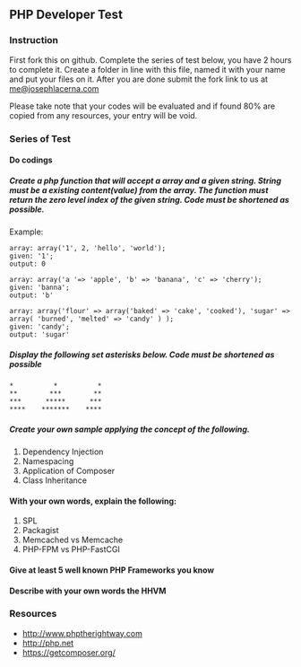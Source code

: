 ## PHP Developer Test

### Instruction

First fork this on github. Complete the series of test below, you have 2 hours to complete it. Create a folder in line with this file, named it with your name and put your files on it. After you are done submit the fork link to us at me@josephlacerna.com

Please take note that your codes will be evaluated and if found 80% are copied from any resources, your entry will be void.

### Series of Test

#### Do codings

##### Create a php function that will accept a array and a given string. String must be a existing content(value) from the array. The function must return the zero level index of the given string. Code must be shortened as possible.

Example:
```
array: array('1', 2, 'hello', 'world');
given: '1';
output: 0
```
```
array: array('a '=> 'apple', 'b' => 'banana', 'c' => 'cherry');
given: 'banna';
output: 'b'
```
```
array: array('flour' => array('baked' => 'cake', 'cooked'), 'sugar' => array( 'burned', 'melted' => 'candy' ) );
given: 'candy';
output: 'sugar'
```

##### Display the following set asterisks below. Code must be shortened as possible

```
*          *          *
**        ***        ** 
***      *****      ***
****    *******    ****
```

##### Create your own sample applying the concept of the following.

1. Dependency Injection
2. Namespacing
3. Application of Composer
4. Class Inheritance

#### With your own words, explain the following:

1. SPL
2. Packagist
3. Memcached vs Memcache
4. PHP-FPM vs PHP-FastCGI

#### Give at least 5 well known PHP Frameworks you know

#### Describe with your own words the HHVM


### Resources

* http://www.phptherightway.com
* http://php.net
* https://getcomposer.org/
